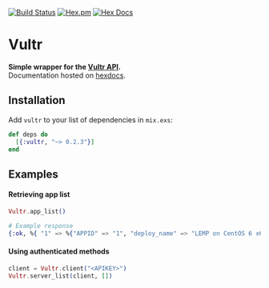 [![Build Status](https://travis-ci.org/avitex/elixir-vultr.svg)](https://travis-ci.org/avitex/elixir-vultr)
[![Hex.pm](https://img.shields.io/hexpm/v/vultr.svg)](https://hex.pm/packages/vultr)
[![Hex Docs](https://img.shields.io/badge/hex-docs-blue.svg)](https://hexdocs.pm/vultr)

# Vultr

**Simple wrapper for the [Vultr API](https://www.vultr.com/api/).**  
Documentation hosted on [hexdocs](https://hexdocs.pm/vultr).

## Installation

  Add `vultr` to your list of dependencies in `mix.exs`:

  ```elixir
  def deps do
    [{:vultr, "~> 0.2.3"}]
  end
  ```

## Examples
#### Retrieving app list

  ```elixir
  Vultr.app_list()

  # Example response
  {:ok, %{ "1" => %{"APPID" => "1", "deploy_name" => "LEMP on CentOS 6 x64", ... }, ... }}
  ```

#### Using authenticated methods

  ```elixir
  client = Vultr.client("<APIKEY>")
  Vultr.server_list(client, [])
  ```
